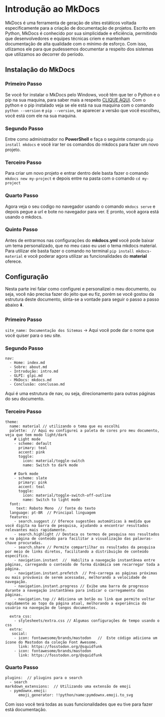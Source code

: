 # Introdução ao MkDocs

MkDocs é uma ferramenta de geração de sites estáticos voltada especificamente para a criação de documentação de projetos. Escrito em Python, MkDocs é conhecido por sua simplicidade e eficiência, permitindo que desenvolvedores e equipes técnicas criem e mantenham documentação de alta qualidade com o mínimo de esforço. Com isso, utlizamos ele para que pudessemos documentar a respeito dos sistemas que utilizamos ao decorrer do período.

## Instalação do MkDocs

### Primeiro Passo 

Se você for instalar o MkDocs pelo Windows, você têm que ter o Python e o pip na sua maquina, para saber mais a respeito [CLIQUE AQUI](https://www.python.org/downloads/). Com o python e o pip instalado veja se ele está na sua maquina com o comando `python --version` e `pip --version`, se aparecer a versão que você escolheu, você está com ele na sua maquina.

### Segundo Passo

Entre como administrador no **PowerShell** e faça o seguinte comando `pip install mkdocs` e você irar ter os comandos do mkdocs para fazer um novo projeto.

### Terceiro Passo

Para criar um novo projeto e entrar dentro dele basta fazer o comando `mkdocs new my-project` e depois entre na pasta com o comando `cd my-project`

### Quarto Passo

Agora veja o seu codigo no navegador usando o comando `mkdocs serve` e depois pegue a url e bote no navegador para ver. E pronto, você agora está usando o mkdocs.

### Quinto Passo

Antes de entrarmos nas configurações do **mkdocs.yml** você pode baixar um tema personalizado, que no meu caso eu usei o tema mkdocs material. Para utilizar ele basta fazer o comando no terminal `pip install mkdocs-material` e você poderar agora utilizar as funcionalidades do **material** oferece.

## Configuração

Nesta parte irei falar como configurei e personalizei o meu documento, ou seja, você não precisa fazer do jeito que eu fiz, porém se você gostou da estrutura deste documento, sinta-se a vontade para seguir o passo a passo abaixo :arrow_down:.


### Primeiro Passo

`site_name: Documentação dos Sitemas` -> Aqui você pode dar o nome que você quiser para o seu site.

### Segundo Passo

```
nav:
  - Home: index.md
  - Sobre: about.md
  - Introdução: intro.md
  - GLPI: glpi.md
  - MkDocs: mkdocs.md
  - Conclusão: conclusao.md
```
Aqui é uma estrutura de nav, ou seja, direcionamento para outras páginas do seu documento.

### Terceiro Passo

```
theme:
  name: material // utilizando o tema que eu escolhi 
  palette:  // Aqui eu configurei a paleta de cores pro meu documento, veja que tem modo light/dark
    # Light mode
    - scheme: default
      primary: teal
      accent: pink
      toggle:
        icon: material/toggle-switch 
        name: Switch to dark mode

    # Dark mode
    - scheme: slate
      primary: pink
      accent: teal
      toggle:
        icon: material/toggle-switch-off-outline
        name: Switch to light mode
  font:
     text: Roboto Mono  // fonte do texto
  language: pt-BR  // Principal linguagem
  features:
    - search.suggest // Oferece sugestões automáticas à medida que você digita na barra de pesquisa, ajudando a encontrar resultados relevantes mais rapidamente.
    - search.highlight // Destaca os termos de pesquisa nos resultados e na página de conteúdo para facilitar a visualização das palavras-chave procuradas.
    - search.share // Permite compartilhar os resultados da pesquisa por meio de links diretos, facilitando a distribuição de conteúdo específico.
    - navigation.instant  //  Habilita a navegação instantânea entre páginas, carregando o conteúdo de forma dinâmica sem recarregar toda a página.
    - navigation.instant.prefetch  // Pré-carrega as páginas próximas ou mais prováveis de serem acessadas, melhorando a velocidade de navegação.
    - navigation.instant.progress // Exibe uma barra de progresso durante a navegação instantânea para indicar o carregamento das páginas.
    - navigation.top // Adiciona um botão ou link que permite voltar rapidamente ao topo da página atual, melhorando a experiência do usuário na navegação de longos documentos.
  
  extra_css:
    - stylesheets/extra.css // Algumas configurações de tempo usando o css
  extra:
   social:
    - icon: fontawesome/brands/mastodon   //  Este código adiciona um ícone do Mastodon da coleção Font Awesome. 
      link: https://fosstodon.org/@squidfunk
    - icon: fontawesome/brands/mastodon
      link: https://fosstodon.org/@squidfunk
```
### Quarto Passo 

```
plugins:  // pliugins para o search
  - search
markdown_extensions:  // Utilizando uma extensão de emoji 
  - pymdownx.emoji:
      emoji_generator: !!python/name:pymdownx.emoji.to_svg
```

Com isso você terá todas as suas funcionalidades que eu tive para fazer está documentação.